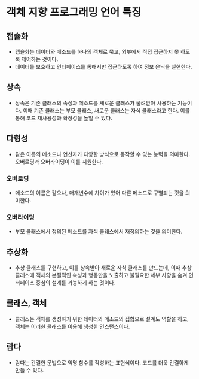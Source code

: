 # 객체 지향 프로그래밍 언어 특징

## 캡슐화
- 캡슐화는 데이터와 메소드를 하나의 객체로 묶고, 외부에서 직접 접근하지 못 하도록 제어하는 것이다.
- 데이터를 보호하고 인터페이스를 통해서만 접근하도록 하여 정보 은닉을 실현한다.

## 상속
- 상속은 기존 클래스의 속성과 메소드를 새로운 클래스가 물려받아 사용하는 기능이다. 이때 기존 클래스는 부모 클래스, 새로운 클래스는 자식 클래스라고 한다. 이를 통해 코드 재사용성과 확장성을 높일 수 있다.

## 다형성
- 같은 이름의 메소드나 연산자가 다양한 방식으로 동작할 수 있는 능력을 의미한다. 오버로딩과 오버라이딩이 이를 지원한다.

### 오버로딩
- 메소드의 이름은 같으나, 매개변수에 차이가 있어 다른 메소드로 구별되는 것을 의미한다.
### 오버라이딩
- 부모 클래스에서 정의된 메소드를 자식 클래스에서 재정의하는 것을 의미한다.

## 추상화
- 추상 클래스를 구현하고, 이를 상속받아 새로운 자식 클래스를 만드는데, 이때 추상 클래스에 객체의 본질적인 속성과 행동만을 노출하고 불필요한 세부 사항을 숨겨 인터페이스 중심의 설계를 가능하게 하는 것이다.

## 클래스, 객체
- 클래스는 객체를 생성하기 위한 데이터와 메소드의 집합으로 설계도 역할을 하고, 객체는 이러한 클래스를 이용해 생성한 인스턴스이다.

## 람다
- 람다는 간결한 문법으로 익명 함수를 작성하는 표현식이다. 코드를 더욱 간결하게 만들 수 있다.